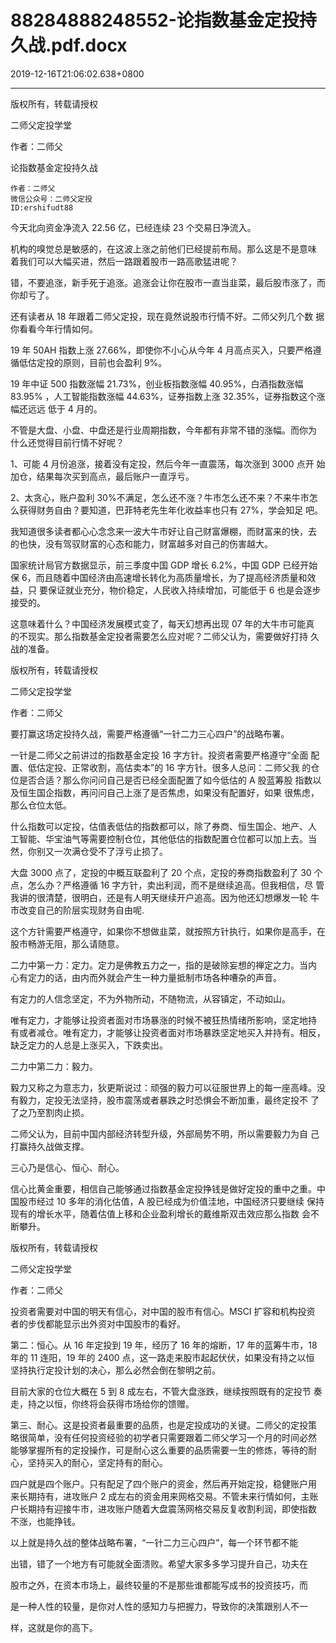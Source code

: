 # 88284888248552-论指数基金定投持久战.pdf.docx

2019-12-16T21:06:02.638+0800

----

版权所有，转载请授权

二师父定投学堂

作者：二师父

论指数基金定投持久战 

	作者：二师父   
	微信公众号：二师父定投   
	ID:ershifudt88   
今天北向资金净流入 22\.56 亿，已经连续 23 个交易日净流入。 

机构的嗅觉总是敏感的，在这波上涨之前他们已经提前布局。那么这是不是意味 着我们可以大幅买进，然后一路跟着股市一路高歌猛进呢？ 

错，不要追涨，新手死于追涨。追涨会让你在股市一直当韭菜，最后股市涨了，而你却亏了。 

还有读者从 18 年跟着二师父定投，现在竟然说股市行情不好。二师父列几个数 据你看看今年行情如何。 

19 年 50AH 指数上涨 27\.66%，即使你不小心从今年 4 月高点买入，只要严格遵 循低估定投的原则，目前也会盈利 9%。 

19 年中证 500 指数涨幅 21\.73%，创业板指数涨幅 40\.95%，白酒指数涨幅 83\.95% ，人工智能指数涨幅 44\.63%，证券指数上涨 32\.35%，证券指数这个涨幅还远远 低于 4 月的。 

不管是大盘、小盘、中盘还是行业周期指数，今年都有非常不错的涨幅。而你为 什么还觉得目前行情不好呢？ 

1、可能 4 月份追涨，接着没有定投，然后今年一直震荡，每次涨到 3000 点开 	始加仓，结果每次买到高点，最后账户一直浮亏。 

2、太贪心，账户盈利 30%不满足，怎么还不涨？牛市怎么还不来？不来牛市怎 么获得财务自由？要知道，巴菲特老先生年化收益率也只有 27%，学会知足 吧。 

我知道很多读者都心心念念来一波大牛市好让自己财富爆棚，而财富来的快，去 的也快，没有驾驭财富的心态和能力，财富越多对自己的伤害越大。 

国家统计局官方数据显示，前三季度中国 GDP 增长 6\.2%，中国 GDP 已经开始保 6，而且随着中国经济由高速增长转化为高质量增长，为了提高经济质量和效益，只 要保证就业充分，物价稳定，人民收入持续增加，可能低于 6 也是会逐步接受的。 

这意味着什么？中国经济发展模式变了，每天幻想再出现 07 年的大牛市可能真 的不现实。那么指数基金定投者需要怎么应对呢？二师父认为，需要做好打持 久战的准备。 

版权所有，转载请授权

二师父定投学堂

作者：二师父

要打赢这场定投持久战，需要严格遵循“一针二力三心四户”的战略布署。 

一针是二师父之前讲过的指数基金定投 16 字方针。投资者需要严格遵守“全面 配置、低估定投、正常收割，高估卖本”的 16 字方针。很多人总问：二师父我 的仓位是否合适？那么你问问自己是否已经全面配置了如今低估的 A 股蓝筹股 指数以及恒生国企指数，再问问自己上涨了是否焦虑，如果没有配置好，如果 很焦虑，那么仓位太低。 

什么指数可以定投，估值表低估的指数都可以，除了券商、恒生国企、地产、人 工智能、华宝油气等需要控制仓位，其他低估的指数配置仓位都可以加上去。当 然，你别又一次满仓受不了浮亏止损了。 

大盘 3000 点了，定投的中概互联盈利了 20 个点，定投的券商指数盈利了 30 个 点，怎么办？严格遵循 16 字方针，卖出利润，而不是继续追高。但我相信，尽 管我讲的很清楚，很明白，还是有人明天继续开户追高。因为他还幻想爆发一轮 牛市改变自己的阶层实现财务自由呢\. 

这个方针需要严格遵守，如果你不想做韭菜，就按照方针执行，如果你是高手，在股市畅游无阻，那么请随意。 

二力中第一力：定力。定力是佛教五力之一，指的是破除妄想的禅定之力。当内 心有定力的话，由内而外就会产生一种力量抵制市场各种嘈杂的声音。 

有定力的人信念坚定，不为外物所动，不随物流，从容镇定，不动如山。 

唯有定力，才能够让投资者面对市场暴涨的时候不被狂热情绪所影响，坚定地持 有或者减仓。唯有定力，才能够让投资者面对市场暴跌坚定地买入并持有。相反，缺乏定力的人总是上涨买入，下跌卖出。 

二力中第二力：毅力。 

毅力又称之为意志力，狄更斯说过：顽强的毅力可以征服世界上的每一座高峰。没有毅力，定投无法坚持，股市震荡或者暴跌之时恐惧会不断加重，最终定投不 了了之乃至割肉止损。 

二师父认为，目前中国内部经济转型升级，外部局势不明，所以需要毅力为自 己打赢持久战做支撑。 

三心乃是信心、恒心、耐心。 

信心比黄金重要，相信自己能够通过指数基金定投挣钱是做好定投的重中之重。中国股市经过 10 多年的消化估值，A 股已经成为价值洼地，中国经济只要继续 保持现有的增长水平，随着估值上移和企业盈利增长的戴维斯双击效应那么指数 会不断攀升。 

版权所有，转载请授权

二师父定投学堂

作者：二师父

投资者需要对中国的明天有信心，对中国的股市有信心。MSCI 扩容和机构投资 者的步伐都能显示出外资对中国股市的看好。 

第二：恒心。从 16 年定投到 19 年，经历了 16 年的熔断，17 年的蓝筹牛市，18 年的 11 连阳，19 年的 2400 点，这一路走来股市起起伏伏，如果没有持之以恒 坚持执行定投计划的决心，那么必然会倒在黎明之前。 

目前大家的仓位大概在 5 到 8 成左右，不管大盘涨跌，继续按照既有的定投节 奏走，持之以恒，你终将会获得市场给你的馈赠。 

第三、耐心。这是投资者最重要的品质，也是定投成功的关键。二师父的定投策 略很简单，没有任何投资经验的初学者只需要跟着二师父学习一个月的时间必然 能够掌握所有的定投操作，可是耐心这么重要的品质需要一生的修炼，等待的耐 心，坚持买入的耐心，坚定持有的耐心。 

四户就是四个账户。只有配足了四个账户的资金，然后再开始定投，稳健账户用 来长期持有，进攻账户 2 成左右的资金用来网格交易。不管未来行情如何，主账 户长期持有迎接牛市，进攻账户随着大盘震荡网格交易反复收割利润，即使指数 不涨，也能挣钱。 

以上就是持久战的整体战略布署，“一针二力三心四户”，每一个环节都不能

出错，错了一个地方有可能就全面溃败。希望大家多多学习提升自己，功夫在

股市之外，在资本市场上，最终较量的不是那些谁都能写成书的投资技巧，而

是一种人性的较量，是你对人性的感知力与把握力，导致你的决策跟别人不一

样，这就是你的高下。

